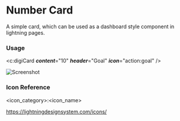 # Number Card
A simple card, which can be used as a dashboard style component in lightning pages.

### Usage
<c:digiCard ***content***="10" ***header***="Goal" ***icon***="action:goal" />

![Screenshot](https://i.imgur.com/GqJkoOL.png "Demo Image")


### Icon Reference

<icon_category>:<icon_name>

https://lightningdesignsystem.com/icons/

